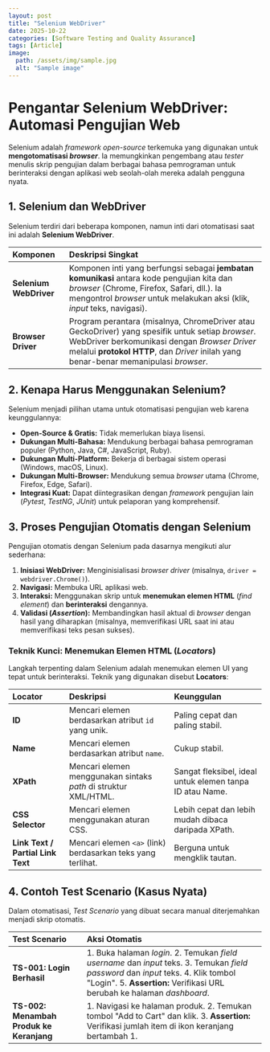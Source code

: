 ```yaml
---
layout: post
title: "Selenium WebDriver"
date: 2025-10-22
categories: [Software Testing and Quality Assurance]
tags: [Article]
image:
  path: /assets/img/sample.jpg
  alt: "Sample image"
---
```

# Pengantar Selenium WebDriver: Automasi Pengujian Web

Selenium adalah *framework open-source* terkemuka yang digunakan untuk **mengotomatisasi *browser***. Ia memungkinkan pengembang atau *tester* menulis skrip pengujian dalam berbagai bahasa pemrograman untuk berinteraksi dengan aplikasi web seolah-olah mereka adalah pengguna nyata.

## 1. Selenium dan WebDriver

Selenium terdiri dari beberapa komponen, namun inti dari otomatisasi saat ini adalah **Selenium WebDriver**.

| Komponen | Deskripsi Singkat |
| :--- | :--- |
| **Selenium WebDriver** | Komponen inti yang berfungsi sebagai **jembatan komunikasi** antara kode pengujian kita dan *browser* (Chrome, Firefox, Safari, dll.). Ia mengontrol *browser* untuk melakukan aksi (klik, *input* teks, navigasi). |
| **Browser Driver** | Program perantara (misalnya, ChromeDriver atau GeckoDriver) yang spesifik untuk setiap *browser*. WebDriver berkomunikasi dengan *Browser Driver* melalui **protokol HTTP**, dan *Driver* inilah yang benar-benar memanipulasi *browser*. |

## 2. Kenapa Harus Menggunakan Selenium?

Selenium menjadi pilihan utama untuk otomatisasi pengujian web karena keunggulannya:

* **Open-Source & Gratis:** Tidak memerlukan biaya lisensi.
* **Dukungan Multi-Bahasa:** Mendukung berbagai bahasa pemrograman populer (Python, Java, C#, JavaScript, Ruby).
* **Dukungan Multi-Platform:** Bekerja di berbagai sistem operasi (Windows, macOS, Linux).
* **Dukungan Multi-Browser:** Mendukung semua *browser* utama (Chrome, Firefox, Edge, Safari).
* **Integrasi Kuat:** Dapat diintegrasikan dengan *framework* pengujian lain (*Pytest*, *TestNG*, *JUnit*) untuk pelaporan yang komprehensif.

## 3. Proses Pengujian Otomatis dengan Selenium

Pengujian otomatis dengan Selenium pada dasarnya mengikuti alur sederhana:

1.  **Inisiasi WebDriver:** Menginisialisasi *browser driver* (misalnya, `driver = webdriver.Chrome()`).
2.  **Navigasi:** Membuka URL aplikasi web.
3.  **Interaksi:** Menggunakan skrip untuk **menemukan elemen HTML** (*find element*) dan **berinteraksi** dengannya.
4.  **Validasi (*Assertion*):** Membandingkan hasil aktual di *browser* dengan hasil yang diharapkan (misalnya, memverifikasi URL saat ini atau memverifikasi teks pesan sukses).

### Teknik Kunci: Menemukan Elemen HTML (*Locators*)

Langkah terpenting dalam Selenium adalah menemukan elemen UI yang tepat untuk berinteraksi. Teknik yang digunakan disebut **Locators**:

| Locator | Deskripsi | Keunggulan |
| :--- | :--- | :--- |
| **ID** | Mencari elemen berdasarkan atribut `id` yang unik. | Paling cepat dan paling stabil. |
| **Name** | Mencari elemen berdasarkan atribut `name`. | Cukup stabil. |
| **XPath** | Mencari elemen menggunakan sintaks *path* di struktur XML/HTML. | Sangat fleksibel, ideal untuk elemen tanpa ID atau Name. |
| **CSS Selector** | Mencari elemen menggunakan aturan CSS. | Lebih cepat dan lebih mudah dibaca daripada XPath. |
| **Link Text / Partial Link Text** | Mencari elemen `<a>` (link) berdasarkan teks yang terlihat. | Berguna untuk mengklik tautan. |

## 4. Contoh Test Scenario (Kasus Nyata)

Dalam otomatisasi, *Test Scenario* yang dibuat secara manual diterjemahkan menjadi skrip otomatis.

| Test Scenario | Aksi Otomatis |
| :--- | :--- |
| **TS-001: Login Berhasil** | 1. Buka halaman *login*. 2. Temukan *field username* dan *input* teks. 3. Temukan *field password* dan *input* teks. 4. Klik tombol "Login". 5. **Assertion:** Verifikasi URL berubah ke halaman *dashboard*. |
| **TS-002: Menambah Produk ke Keranjang** | 1. Navigasi ke halaman produk. 2. Temukan tombol "Add to Cart" dan klik. 3. **Assertion:** Verifikasi jumlah item di ikon keranjang bertambah 1. |